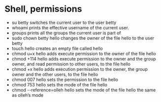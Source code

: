 # Shell, permissions

- su betty switches the current user to the user betty
- whoami prints the effective username of the current user.
- groups prints all the groups the current user is part of
- sudo chown betty hello changes the owner of the file hello to the user betty
- touch hello creates an empty file called hello
- chmod u+x hello adds execute permission to the owner of the file hello
- chmod +114 hello adds execute permission to the owner and the group owner, and read permission to other users, to the file hello
- chmod +x hello adds execution permission to the owner, the group owner and the other users, to the file hello
- chmod 007 hello sets the permission to the file hello
- chmod 753 hello sets the mode of the file hello
- chmod --reference=olleh hello sets the mode of the file hello the same as olleh’s mode
